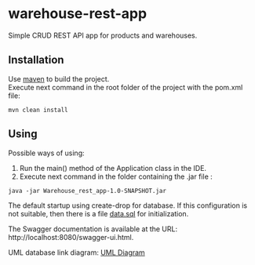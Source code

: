 # warehouse-rest-app
Simple CRUD REST API app for products and warehouses.


## Installation

Use [maven](https://maven.apache.org/download.cgi) to build the project.<br/>
Execute next command in the root folder of the project with the pom.xml file:

```
mvn clean install
```

## Using
Possible ways of using:<br/>
1. Run the main() method of the Application class in the IDE.
2. Execute next command in the folder containing the .jar file :

```
java -jar Warehouse_rest_app-1.0-SNAPSHOT.jar
```

The default startup using create-drop for database. If this configuration is not suitable, then there is a file [data.sql](src/main/resources/data.sql) for initialization.

The Swagger documentation is available at the URL: http://localhost:8080/swagger-ui.html.

UML database link diagram: [UML Diagram](src/main/resources/db/UML_Diagram.png)

